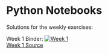 # Python Notebooks

Solutions for the weekly exercises:

Week 1 Binder: [![Week 1](https://mybinder.org/badge_logo.svg)](https://mybinder.org/v2/gh/Paepke-cph/PythonNotebooks.git/master?urlpath=week1%2F01-Exercise-Solution.ipynb)
<br>
[Week 1 Source](https://github.com/Paepke-cph/PythonNotebooks/tree/master/week1)
